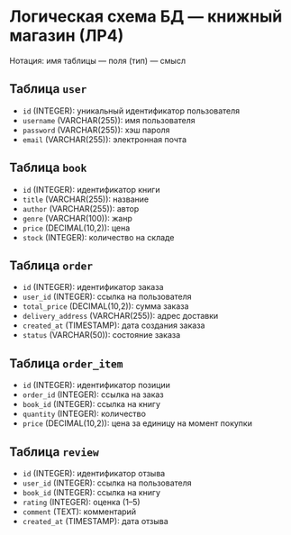 # Логическая схема БД — книжный магазин (ЛР4)

Нотация: имя таблицы — поля (тип) — смысл

## Таблица `user`
- `id` (INTEGER): уникальный идентификатор пользователя
- `username` (VARCHAR(255)): имя пользователя
- `password` (VARCHAR(255)): хэш пароля
- `email` (VARCHAR(255)): электронная почта

## Таблица `book`
- `id` (INTEGER): идентификатор книги
- `title` (VARCHAR(255)): название
- `author` (VARCHAR(255)): автор
- `genre` (VARCHAR(100)): жанр
- `price` (DECIMAL(10,2)): цена
- `stock` (INTEGER): количество на складе

## Таблица `order`
- `id` (INTEGER): идентификатор заказа
- `user_id` (INTEGER): ссылка на пользователя
- `total_price` (DECIMAL(10,2)): сумма заказа
- `delivery_address` (VARCHAR(255)): адрес доставки
- `created_at` (TIMESTAMP): дата создания заказа
- `status` (VARCHAR(50)): состояние заказа

## Таблица `order_item`
- `id` (INTEGER): идентификатор позиции
- `order_id` (INTEGER): ссылка на заказ
- `book_id` (INTEGER): ссылка на книгу
- `quantity` (INTEGER): количество
- `price` (DECIMAL(10,2)): цена за единицу на момент покупки

## Таблица `review`
- `id` (INTEGER): идентификатор отзыва
- `user_id` (INTEGER): ссылка на пользователя
- `book_id` (INTEGER): ссылка на книгу
- `rating` (INTEGER): оценка (1–5)
- `comment` (TEXT): комментарий
- `created_at` (TIMESTAMP): дата отзыва

